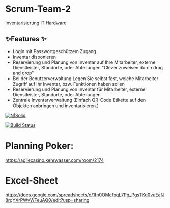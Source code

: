# Scrum-Team-2
Inventarisierung IT Hardware

## ✨Features ✨
- Login mit Passwortgeschützem Zugang
- Inventar disponieren
- Reservierung und Planung von Inventar auf Ihre Mitarbeiter, externe Dienstleister, Standorte, oder Abteilungen "Clever zuweisen durch drag and drop"
- Bei der Benutzerverwaltung Legen Sie selbst fest, welche Mitarbeiter Zugriff auf Ihr Inventar, bzw. Funktionen haben sollen
- Reservierung und Planung von Inventar für Mitarbeiter, externe Dienstleister, Standorte, oder Abteilungen
- Zentrale Inventarverwaltung (Einfach QR-Code Etikette auf den Objekten anbringen und inventarisieren.)

[![N|Solid](https://cldup.com/dTxpPi9lDf.thumb.png)](https://nodesource.com/products/nsolid)

[![Build Status](https://travis-ci.org/joemccann/dillinger.svg?branch=master)](https://travis-ci.org/joemccann/dillinger)


# Planning Poker:
https://agilecasino.kehrwasser.com/room/2174


# Excel-Sheet
https://docs.google.com/spreadsheets/d/1fn0OMcfoqL7Pg_PgsTKq0vuEafJ8rqYXrPWvWFeuAQ0/edit?usp=sharing